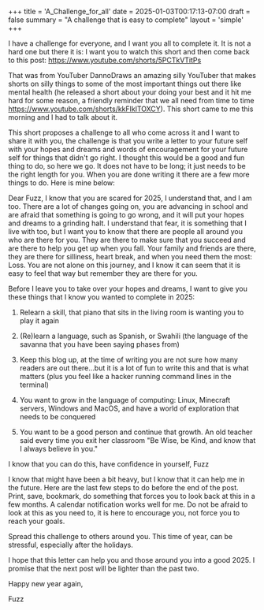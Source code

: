 +++
title = 'A_Challenge_for_all'
date = 2025-01-03T00:17:13-07:00
draft = false
summary = "A challenge that is easy to complete"
layout = 'simple'
+++

I have a challenge for everyone, and I want you all to complete it. It is not a hard one but there it is: I want you to watch this short and then come back to this post:
https://www.youtube.com/shorts/5PCTkVTitPs

That was from YouTuber DannoDraws an amazing silly YouTuber that makes shorts on silly things to some of the most important things out there like mental health (he released a short about your doing your best and it hit me hard for some reason, a friendly reminder that we all need from time to time https://www.youtube.com/shorts/kkFIklTOXCY). This short came to me this morning and I had to talk about it. 

This short proposes a challenge to all who come across it and I want to share it with you, the challenge is that you write a letter to your future self with your hopes and dreams and words of encouragement for your future self for things that didn't go right. I thought this would be a good and fun thing to do, so here we go. It does not have to be long; it just needs to be the right length for you. When you are done writing it there are a few more things to do. Here is mine below: 

Dear Fuzz, 
I know that you are scared for 2025, I understand that, and I am too. There are a lot of changes going on, you are advancing in school and are afraid that something is going to go wrong, and it will put your hopes and dreams to a grinding halt. I understand that fear, it is something that I live with too, but I want you to know that there are people all around you who are there for you. They are there to make sure that you succeed and are there to help you get up when you fall. Your family and friends are there, they are there for silliness, heart break, and when you need them the most: Loss. You are not alone on this journey, and I know it can seem that it is easy to feel that way but remember they are there for you.

Before I leave you to take over your hopes and dreams, I want to give you these things that I know you wanted to complete in 2025:

1. Relearn a skill, that piano that sits in the living room is wanting you to play it again

2. (Re)learn a language, such as Spanish, or Swahili (the language of the savanna that you have been saying phases from)

3. Keep this blog up, at the time of writing you are not sure how many readers are out there...but it is a lot of fun to write this and that is what matters (plus you feel like a hacker running command lines in the terminal) 

4. You want to grow in the language of computing: Linux, Minecraft servers, Windows and MacOS, and have a world of exploration that needs to be conquered

5. You want to be a good person and continue that growth. An old teacher said every time you exit her classroom "Be Wise, be Kind, and know that I always believe in you."

I know that you can do this, have confidence in yourself,
Fuzz

I know that might have been a bit heavy, but I know that it can help me in the future. Here are the last few steps to do before the end of the post.
Print, save, bookmark, do something that forces you to look back at this in a few months. A calendar notification works well for me. Do not be afraid to look at this as you need to, it is here to encourage you, not force you to reach your goals.

Spread this challenge to others around you. This time of year, can be stressful, especially after the holidays. 

I hope that this letter can help you and those around you into a good 2025. I promise that the next post will be lighter than the past two. 

Happy new year again,

Fuzz
